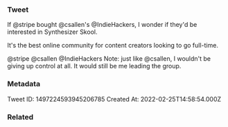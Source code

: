 ### Tweet
If @stripe bought @csallen's @IndieHackers, I wonder if they'd be interested in Synthesizer Skool.

It's the best online community for content creators looking to go full-time.

@stripe @csallen @IndieHackers Note: just like @csallen, I wouldn't be giving up control at all. It would still be me leading the group.

### Metadata
Tweet ID: 1497224593945206785
Created At: 2022-02-25T14:58:54.000Z

### Related

